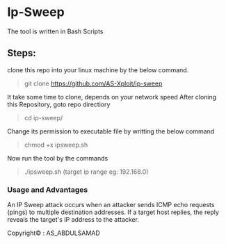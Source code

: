 # Ip-Sweep
The tool is written in Bash Scripts

## Steps:
clone this repo into your linux machine by the below command.

> git clone https://github.com/AS-Xploit/ip-sweep

It take some time to clone, depends on your network speed
After cloning this Repository, goto repo directiory

> cd ip-sweep/

Change its permission to executable file by writting the below command

> chmod +x ipsweep.sh

Now run the tool by the commands

> ./ipsweep.sh (target ip range eg: 192.168.0)


### Usage and Advantages
An IP Sweep attack occurs when an attacker sends ICMP echo requests (pings) to multiple destination addresses.
If a target host replies, the reply reveals the target's IP address to the attacker.

Copyright© : AS_ABDULSAMAD

